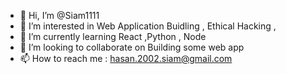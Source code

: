 - 👋 Hi, I’m @Siam1111
- 👀 I’m interested in Web Application Buidling , Ethical Hacking , 
- 🌱 I’m currently learning React ,Python , Node 
- 💞️ I’m looking to collaborate on Building some web app
- 📫 How to reach me : hasan.2002.siam@gmail.com

<!---
Siam1111/Siam1111 is a ✨ special ✨ repository because its `README.md` (this file) appears on your GitHub profile.
You can click the Preview link to take a look at your changes.
--->
